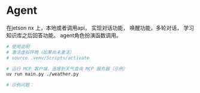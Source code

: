 # Agent
在jetson nx 上，本地或者调用api， 实现对话功能，  唤醒功能，多轮对话， 学习知识库之后回答功能。  agent角色扮演函数调用。  

```bash
# 使用说明
# 激活虚拟环境（如果尚未激活）
# source .venv/Scripts/activate

# 运行 MCP 客户端，连接到天气查询 MCP 服务器（示例）
uv run main.py ./weather.py

# 示例问题：
```